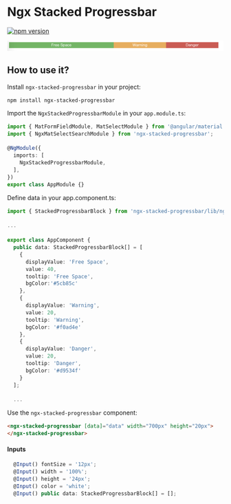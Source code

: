# Ngx Stacked Progressbar

[![npm version](https://img.shields.io/npm/v/ngx-stacked-progressbar.svg?style=flat-square)](https://www.npmjs.com/package/ngx-stacked-progressbar)


<img src="https://raw.githubusercontent.com/dailam103/ngx-stacked-progressbar/HEAD/assets/demo.png" alt="Example" width="700"/>

## How to use it?
Install `ngx-stacked-progressbar` in your project:
```
npm install ngx-stacked-progressbar
```

Import the `NgxStackedProgressbarModule` in your `app.module.ts`:
```typescript
import { MatFormFieldModule, MatSelectModule } from '@angular/material';
import { NgxMatSelectSearchModule } from 'ngx-stacked-progressbar';

@NgModule({
  imports: [
    NgxStackedProgressbarModule,
  ],
})
export class AppModule {}
```

Define data in your app.component.ts:
```typescript
import { StackedProgressbarBlock } from 'ngx-stacked-progressbar/lib/ngx-stacked-progressbar.type';

...

export class AppComponent {
  public data: StackedProgressbarBlock[] = [
    {
      displayValue: 'Free Space',
      value: 40,
      tooltip: 'Free Space',
      bgColor:'#5cb85c'
    },
    {
      displayValue: 'Warning',
      value: 20,
      tooltip: 'Warning',
      bgColor: '#f0ad4e'
    },
    {
      displayValue: 'Danger',
      value: 20,
      tooltip: 'Danger',
      bgColor: '#d9534f'
    }
  ];

  ...

```


Use the `ngx-stacked-progressbar` component:
```html
<ngx-stacked-progressbar [data]="data" width="700px" height="20px">
</ngx-stacked-progressbar>
```

#### Inputs
```typescript
  @Input() fontSize = '12px';
  @Input() width = '100%';
  @Input() height = '24px';
  @Input() color = 'white';
  @Input() public data: StackedProgressbarBlock[] = [];
```

